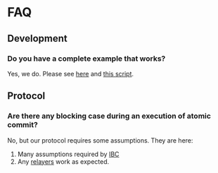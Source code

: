 # FAQ

## Development

### Do you have a complete example that works?

Yes, we do. Please see [here](./docs/spec/02_smart_contract.md#how-to-execute-a-smart-contract-on-cross-chain) and [this script](./tests/test-tx.sh).

## Protocol

### Are there any blocking case during an execution of atomic commit?

No, but our protocol requires some assumptions. They are here:
1. Many assumptions required by [IBC](https://github.com/cosmos/ics/tree/master/spec)
1. Any [relayers](https://github.com/cosmos/ics/tree/master/spec/ics-018-relayer-algorithms) work as expected.
